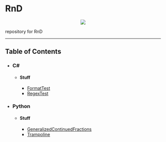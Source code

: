 <body>
    <div id="head">
        <h1>RnD</h1>
        <p align="center"><a href="https://opensource.org/licenses/BSD-3-Clause"><img src="https://img.shields.io/badge/License-BSD%203--Clause-blue.svg"></img></a></p>
        <p>repository for RnD</p>
    <div>
    <hr></hr>
    <div id="body">
        <h2>Table of Contents</h2>
        <ul>
            <li><h3>C#</h3>
                <ul><li>
                    <h4>Stuff</h4>
                    <ul>
                        <li><a href="../../wiki/C%23.Stuff.FormatTest">FormatTest</a></li>
                        <li><a href="../../wiki/C%23.Stuff.RegexTest">RegexTest</a></li>
                    </ul>
                </li></ul>
            </li>
            <li><h3>Python</h3>
                <ul><li>
                    <h4>Stuff</h4>
                    <ul>
                        <li><a href="../../wiki/Python.Stuff.GeneralizedContinuedFractions">GeneralizedContinuedFractions</a></li>
                        <li><a href="../../wiki/Python.Stuff.Trampoline">Trampoline</a></li>
                    </ul>
                </li></ul>
            </li>
        </ul>
    <div>
</body>